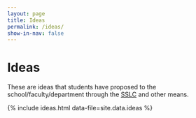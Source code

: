 ```yaml
---
layout: page
title: Ideas
permalink: /ideas/
show-in-nav: false
---
```


# Ideas

These are ideas that students have proposed to the school/faculty/department through the [SSLC](https://www.bristol.ac.uk/engineering/about/school-sceem/venturersvoice/) and other means.

{% include ideas.html data-file=site.data.ideas %}
